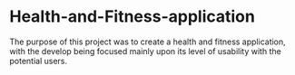 # Health-and-Fitness-application
The purpose of this project was to create a health and fitness application, with the develop being focused mainly upon its level of usability with the potential users.
